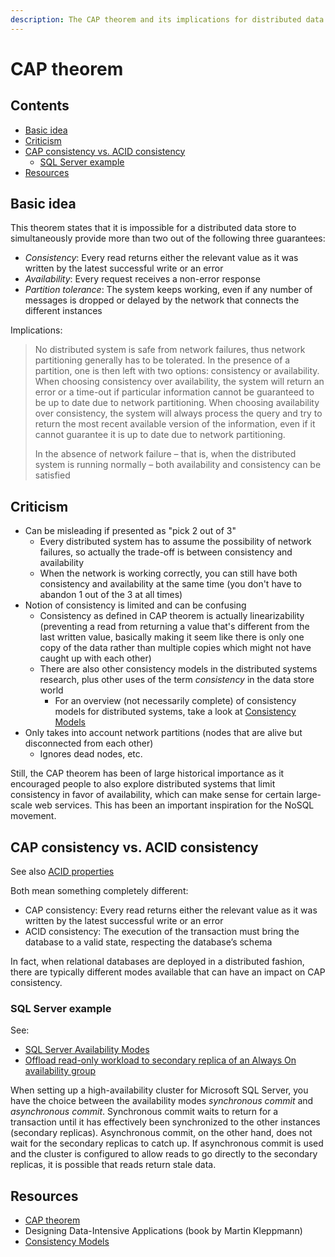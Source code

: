 ```yaml
---
description: The CAP theorem and its implications for distributed data stores
---
```


# CAP theorem

## Contents

-   [Basic idea](#basic-idea)
-   [Criticism](#criticism)
-   [CAP consistency vs. ACID consistency](#cap-consistency-vs-acid-consistency)
    -   [SQL Server example](#sql-server-example)
-   [Resources](#resources)

## Basic idea

This theorem states that it is impossible for a distributed data store to simultaneously provide more than two out of the following three guarantees:

-   _Consistency_: Every read returns either the relevant value as it was written by the latest successful write or an error
-   _Availability_: Every request receives a non-error response
-   _Partition tolerance_: The system keeps working, even if any number of messages is dropped or delayed by the network that connects the different instances

Implications:

> No distributed system is safe from network failures, thus network partitioning generally has to be tolerated. In the presence of a partition, one is then left with two options: consistency or availability. When choosing consistency over availability, the system will return an error or a time-out if particular information cannot be guaranteed to be up to date due to network partitioning. When choosing availability over consistency, the system will always process the query and try to return the most recent available version of the information, even if it cannot guarantee it is up to date due to network partitioning.
>
> In the absence of network failure – that is, when the distributed system is running normally – both availability and consistency can be satisfied

## Criticism

-   Can be misleading if presented as "pick 2 out of 3"
    -   Every distributed system has to assume the possibility of network failures, so actually the trade-off is between consistency and availability
    -   When the network is working correctly, you can still have both consistency and availability at the same time (you don't have to abandon 1 out of the 3 at all times)
-   Notion of consistency is limited and can be confusing
    -   Consistency as defined in CAP theorem is actually linearizability (preventing a read from returning a value that's different from the last written value, basically making it seem like there is only one copy of the data rather than multiple copies which might not have caught up with each other)
    -   There are also other consistency models in the distributed systems research, plus other uses of the term _consistency_ in the data store world
        -   For an overview (not necessarily complete) of consistency models for distributed systems, take a look at [Consistency Models](https://jepsen.io/consistency)
-   Only takes into account network partitions (nodes that are alive but disconnected from each other)
    -   Ignores dead nodes, etc.

Still, the CAP theorem has been of large historical importance as it encouraged people to also explore distributed systems that limit consistency in favor of availability, which can make sense for certain large-scale web services. This has been an important inspiration for the NoSQL movement.

## CAP consistency vs. ACID consistency

See also [ACID properties](./sql/ACID.md)

Both mean something completely different:

-   CAP consistency: Every read returns either the relevant value as it was written by the latest successful write or an error
-   ACID consistency: The execution of the transaction must bring the database to a valid state, respecting the database’s schema

In fact, when relational databases are deployed in a distributed fashion, there are typically different modes available that can have an impact on CAP consistency. 

### SQL Server example

See: 

-   [SQL Server Availability Modes](https://docs.microsoft.com/en-us/sql/database-engine/availability-groups/windows/availability-modes-always-on-availability-groups?view=sql-server-2017)
-   [Offload read-only workload to secondary replica of an Always On availability group](https://docs.microsoft.com/en-us/sql/database-engine/availability-groups/windows/active-secondaries-readable-secondary-replicas-always-on-availability-groups?view=sql-server-2017)

When setting up a high-availability cluster for Microsoft SQL Server, you have the choice between the availability modes _synchronous commit_ and _asynchronous commit_. Synchronous commit waits to return for a transaction until it has effectively been synchronized to the other instances (secondary replicas). Asynchronous commit, on the other hand, does not wait for the secondary replicas to catch up. If asynchronous commit is used and the cluster is configured to allow reads to go directly to the secondary replicas, it is possible that reads return stale data.

## Resources

-   [CAP theorem](https://en.wikipedia.org/wiki/CAP_theorem)
-   Designing Data-Intensive Applications (book by Martin Kleppmann)
-   [Consistency Models](https://jepsen.io/consistency)
